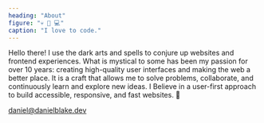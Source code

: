 ```yaml
---
heading: "About"
figure: "💀 🖤 💻"
caption: "I love to code."
---
```


Hello there! I use the dark arts and spells to conjure up websites and frontend experiences. What is mystical to some has been my passion for over 10 years: creating high-quality user interfaces and making the web a better place. It is a craft that allows me to solve problems, collaborate, and continuously learn and explore new ideas. I Believe in a user-first approach to build accessible, responsive, and fast websites. 🔮

[daniel@danielblake.dev](mailto:daniel@danielblake.dev)
